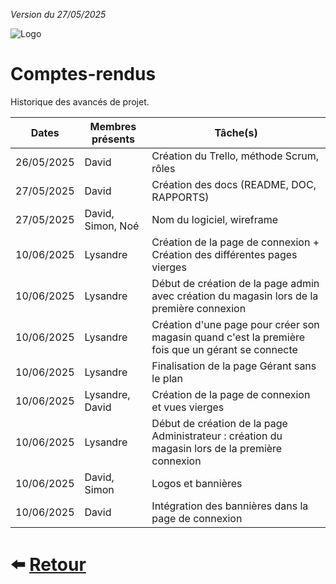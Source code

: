 
*Version du 27/05/2025*

![Logo](https://dev-to-uploads.s3.amazonaws.com/uploads/articles/th5xamgrr6se0x5ro4g6.png)
# Comptes-rendus

Historique des avancés de projet.

| Dates      | Membres présents  | Tâche(s)                                      |
|:----------:|-------------------|-----------------------------------------------|
| 26/05/2025 | David             | Création du Trello, méthode Scrum, rôles      |
| 27/05/2025 | David             | Création des docs (README, DOC, RAPPORTS)     |
| 27/05/2025 | David, Simon, Noé | Nom du logiciel, wireframe                |
| 10/06/2025 | Lysandre          | Création de la page de connexion + Création des différentes pages vierges                |
| 10/06/2025 | Lysandre          | Début de création de la page admin avec création du magasin lors de la première connexion |
| 10/06/2025 | Lysandre          | Création d'une page pour créer son magasin quand c'est la première fois que un gérant se connecte |
| 10/06/2025 | Lysandre          | Finalisation de la page Gérant sans le plan |
| 10/06/2025 | Lysandre, David   | Création de la page de connexion et vues vierges                |
| 10/06/2025 | Lysandre          | Début de création de la page Administrateur : création du magasin lors de la première connexion |
| 10/06/2025 | David, Simon      | Logos et bannières                      |
| 10/06/2025 | David             | Intégration des bannières dans la page de connexion |

# ⬅️ [Retour](https://github.com/Novachocolat/S2_02_ihm/blob/main/README.md)